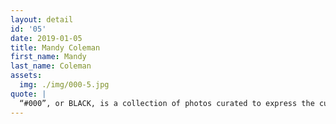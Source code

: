 ```yaml
---
layout: detail
id: '05'
date: 2019-01-05
title: Mandy Coleman
first_name: Mandy
last_name: Coleman
assets:
  img: ./img/000-5.jpg
quote: |
  “#000”, or BLACK, is a collection of photos curated to express the cultural appreciation of the women owning their true self through.
---
```

